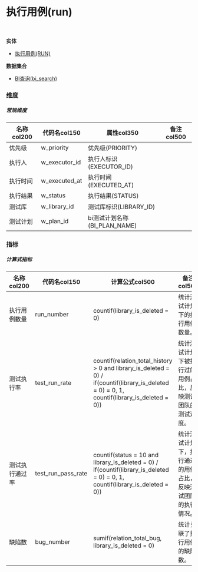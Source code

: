 # 执行用例(run)  <!-- {docsify-ignore-all} -->


<br>
<p class="panel-title"><b>实体</b></p>

* [执行用例(RUN)](module/TestMgmt/run)



<p class="panel-title"><b>数据集合</b></p>

* [BI查询(bi_search)](module/TestMgmt/run/dataset/bi_search)

### 维度
##### 常规维度
|    名称col200   | 代码名col150      | 属性col350    |  备注col500  |
| --------  |------------| -----   |  --------|
|优先级|w_priority|优先级(PRIORITY)||
|执行人|w_executor_id|执行人标识(EXECUTOR_ID)||
|执行时间|w_executed_at|执行时间(EXECUTED_AT)||
|执行结果|w_status|执行结果(STATUS)||
|测试库|w_library_id|测试库标识(LIBRARY_ID)||
|测试计划|w_plan_id|bi测试计划名称(BI_PLAN_NAME)||

### 指标
##### 计算式指标
|    名称col200   | 代码名col150  |  计算公式col500   |  备注col500  |
| --------  |------------| -----   |  --------|
|执行用例数量|run_number|countif(library_is_deleted = 0)|统计测试计划下的执行用例数量。<br>|
|测试执行率|test_run_rate|countif(relation_total_history > 0 and library_is_deleted = 0) / if(countif(library_is_deleted = 0) = 0, 1, countif(library_is_deleted = 0))|统计测试计划下被执行过的用例占比，反映测试团队的测试进度。<br>|
|测试执行通过率|test_run_pass_rate|countif(status = 10 and library_is_deleted = 0) / if(countif(library_is_deleted = 0) = 0, 1, countif(library_is_deleted = 0))|统计测试计划下，执行通过的用例占比，反映测试团队的执行情况。	<br>|
|缺陷数|bug_number|sumif(relation_total_bug, library_is_deleted = 0)|统计关联了执行用例的缺陷数。<br>|

<script>
 const { createApp } = Vue
  createApp({
    data() {
      return {
      }
    },
    methods: {
    }
  }).use(ElementPlus).mount('#app')
</script>